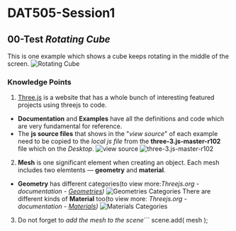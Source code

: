 # DAT505-Session1
## 00-Test *Rotating Cube*
This is one example which shows a cube keeps rotating in the middle of the screen.
![Rotating Cube](/Users/gurongzhang/Desktop/DAT505-GitHub/Session1/pictures/pic-0.png "Rotating Cube")
### Knowledge Points
1. [Three.js](https://threejs.org) is a website that has a whole bunch of interesting featured projects using threejs to code.
 * **Documentation** and **Examples** have all the definitions and code which are very fundamental for reference.
  * The **js source files** that shows in the "*view source*" of each example need to be copied to the *local js file* from the __three-3.js-master-r102__ file which on the *Desktop*.
  ![view source](/Users/gurongzhang/Desktop/DAT505-GitHub/Session1/pictures/pic-1.png "view source")
    ![three-3.js-master-r102](/Users/gurongzhang/Desktop/DAT505-GitHub/Session1/pictures/pic-2.png "three-3.js-master-r102")
2. **Mesh** is one significant element when creating an object. Each mesh includes two elemtents — **geometry** and **material**.
  * **Geometry** has different categories(to view more:*Threejs.org - documentation -  [Geometries](https://threejs.org/docs/index.html#api/en/geometries/BoxGeometry))*
 ![Geometries Categories](/Users/gurongzhang/Desktop/DAT505-GitHub/Session1/pictures/pic-3.png "Geometries Categories")
 There are different kinds of **Material** too(to view more: *Threejs.org - documentation -  [Materials](https://threejs.org/docs/index.html#api/en/geometries/BoxGeometry))*
![Materials Categories](/Users/gurongzhang/Desktop/DAT505-GitHub/Session1/pictures/pic-4.png "Materials Categories")
3. Do not forget to *add the mesh to the scene*```
scene.add( mesh );
```
